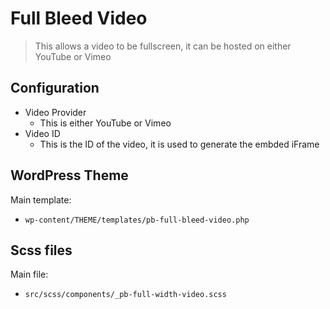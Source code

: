 # Full Bleed Video

> This allows a video to be fullscreen, it can be hosted on either YouTube or Vimeo

## Configuration 
- Video Provider
	- This is either YouTube or Vimeo
- Video ID
	- This is the ID of the video, it is used to generate the embded iFrame

## WordPress Theme
Main template:
- ```wp-content/THEME/templates/pb-full-bleed-video.php```

## Scss files
Main file:
- ```src/scss/components/_pb-full-width-video.scss```
